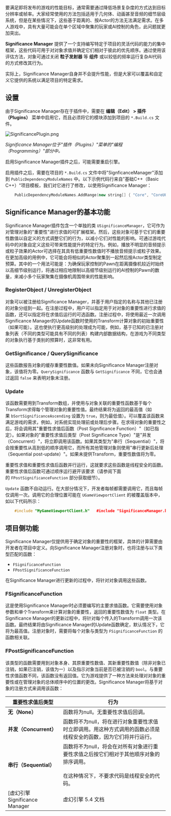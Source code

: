 要满足即将发布的游戏的性能目标，通常需要通过降低场景复杂度的方式达到目标分辨率或帧率。大家经常使用的方法包括适用于几何体、动画甚至音频的细节层级系统，但是在某些情况下，这些基于距离的、按Actor的方法无法满足需求。在多人游戏中，具有大量可能会在单个区域中聚集的玩家或AI控制的角色，此问题就更加突出。

**Significance Manager** 提供了一个支持编写特定于项目的灵活代码的能力的集中框架，这些代码可用于对对象求值并确定它们相对于彼此的优先顺序。通过使用该评估方法，对象可通过关闭 **粒子发射器** 等 **组件** 或以较低的频率运行复杂AI代码的方式修改其行为。

实际上，Significance Manager自身并不会提升性能，但是大家可以覆盖和自定义它提供的系统以满足项目的特定需求。

## 设置

由于Significance Manager存在于插件中，需要在 **编辑（Edit） > 插件（Plugins）** 菜单中启用它，而且必须将它的模块添加到项目的 `*.Build.cs` 文件。

![](https://d1iv7db44yhgxn.cloudfront.net/documentation/images/c39694c9-42bb-4fb4-9f98-848e10da4364/significanceplugin.png "SignificancePlugin.png")

_Significance Manager位于"插件（Plugins）"菜单的"编程（Programming）"部分中。_

启用Significance Manager插件之后，可能需要重启引擎。

启用插件之后，需要在项目的 `*.Build.cs` 文件中将"SignficanceManager"添加到 `PublicDependencyModuleNames` 中。以下示例代码行来自"基础C++（Basic C++）"项目模板，我们对它进行了修改，以使用Significance Manager：

```cpp
	PublicDependencyModuleNames.AddRange(new string[] { "Core", "CoreUObject", "Engine", "InputCore", "SignificanceManager" });
```

## Significance Manager的基本功能

Significance Manager插件包含一个单独的类 `USignificanceManager`，它可作为对管理对象的"重要性"进行求值的可扩展框架。然后，这些对象可基于它们的重要性数值以自定义的方式调整它们的行为，以减小它们对性能的影响。可通过游戏代码中的对象自定义这些可带来性能提升的特定行为。例如，播放不明显的音频提示或粒子效果的Actor可选择在其具有低重要性数值时不播放音频提示或粒子效果。在更加高级的用例中，它可能会将相似的Actor聚集到一起然后按Actor类型制定预算。其中的一个用法可能是：为确保玩家控制的Pawn在距离摄像机较近时始终以高细节级别运行，将通过相应地限制以高细节级别运行的AI控制的Pawn的数量，来减小多个玩家聚集在摄像机周围带来的性能影响。

### RegisterObject / UnregisterObject

对象可以被注册给Significance Manager，并基于用户指定的名称与其他已注册的对象分组到一起。在注册过程中，用户可以指定用于对对象的重要性进行求值的函数，还可以指定将在求值后运行的可选函数。注册过程中，将使用最近一次调用Significance Manager的Update函数时使用的Transform计算对象的初始重要性（如果可能）。这也使执行更高级别的处理成为可能，例如，基于已知的已注册对象列表（不同的类型可能具有不同的列表）构建内部数据结构，在游戏为不同类型的对象执行基于类别的预算时，这非常有用。

### GetSignificance / QuerySignificance

这些函数报告对象的缓存重要性数值。如果未向Significance Manager注册对象，该值将为零。`QuerySignificance` 函数与 `GetSignificance` 不同，它也会通过返回 `false` 来表明对象未注册。

### Update

该函数需要用到Transform数组，并使用与对象关联的重要性函数基于每个Transform求得每个管理对象的重要性值。最终结果将为返回的最高值（如果 `bSortSignificanceAscending` 设置为 `true`，则为最低值）。可以覆盖该函数来满足游戏的需求，例如，对系统实现处理前或处理后步骤。在求得对象的重要性之后，将会调用其"重要性求值后函数（Post Significance Function）"（如已指定）。如果对象的"重要性求值后类型（Post Significance Type）"是"并发（Concurrent）"，将立即调用该函数。如果其类型为"串行（Sequential）"，将会按重要性从高到低的顺序调用它，而所有其他管理对象则使用"串行更新后处理（Sequential post-update）"。如果未提供Transform，重要性数值将为零。

重要性求值和重要性求值后函数并行运行，这就要求这些函数是线程安全的函数。重要性求值后函数可通过顺序运行避开该要求（请参阅下面的 `FPostSignificanceFunction` 部分获取细节）。

`Update` 函数不自动运行。在大部分情况下，开发者每帧都需要调用它，而且每帧仅调用一次。调用它的合理位置可能在 `UGameViewportClient` 的被覆盖版本中，如以下代码所示：

```cpp
	#include "MyGameViewportClient.h"	#include "SignificanceManager.h"	#include "Kismet/GameplayStatics.h"	void UMyGameViewportClient::Tick(float DeltaTime)	{		// 调用超类的Tick函数。		Super::Tick(DeltaTime);		// 确保具有有效的世界场景和Significance Manager实例。		if (UWorld* World = GetWorld())		{			if (USignificanceManager* SignificanceManager = FSignificanceManagerModule::Get(World))			{				// 仅使用玩家0的全局变换，每帧更新一次。				if (APawn *PlayerPawn = UGameplayStatics::GetPlayerPawn(World, 0))				{					// Significance Manager使用ArrayView。构造单元素数组来容纳Transform。					TArray<FTransform> TransformArray;					TransformArray.Add(PlayerPawn->GetTransform());					// 使用通过ArrayView传入的单元素数组来更新Significance Manager。					SignificanceManager->Update(TArrayView<FTransform>(TransformArray));				}			}		}	} 
``` 

## 项目侧功能

Significance Manager仅提供用于确定对象的重要性的框架，具体的计算需要由开发者在项目中定义。向Significance Manager注册对象时，也将注册与以下类型匹配的函数：

- `FSignificanceFunction`
- `FPostSignificanceFunction`

在Significance Manager进行更新的过程中，将针对对象调用这些函数。

### FSignificanceFunction

这是使用Significance Manager时必须要编写的主要求值函数。它需要使用对象参数和单个Transform来计算对象的重要性，返回的重要性数值为 `float` 类型。在Significance Manager的更新过程中，将针对每个传入的Transform调用一次该函数。最终结果将由Significance Manager的Update函数确定，默认情况下，它将为最高值。注册对象时，需要将每个对象与类型为 `FSignificanceFunction` 的函数相关联。

### FPostSignificanceFunction

该类型的函数需要用到对象本身、其原重要性数值、其新重要性数值（除非对象已注销，如果已注销，该值为一）以及指示对象当前是否已被注销的 `bool`。与重要性求值函数不同，该函数没有返回值。它为游戏提供了一种方法来处理对对象的重要性或在管理对象的总体顺序中的位置的更改。Significance Manager将基于对象的注册方式来调用该函数：

|重要性求值后类型|行为|
|---|---|
|**无（None）**|函数将为null。无重要性求值后回调。|
|**并发（Concurrent）**|函数将不为null，将在进行对象重要性求值时立即调用。用这种方式调用的函数必须是线程安全的函数，因为它们将并行运行。|
|**串行（Sequential）**|函数将不为null，将会在对所有对象进行重要性求值之后按它们相对于其他顺序对象的排序调用。<br><br>在这种情况下，不要求代码是线程安全的代码。|
[虚幻引擎Significance Manager | 虚幻引擎 5.4 文档 | Epic Developer Community](https://dev.epicgames.com/documentation/zh-cn/unreal-engine/significance-manager-in-unreal-engine?application_version=5.4)